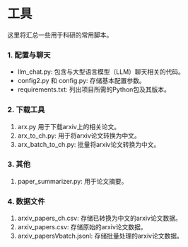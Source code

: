 # 工具

这里将汇总一些用于科研的常用脚本。

### 1.  配置与聊天

* llm_chat.py: 包含与大型语言模型（LLM）聊天相关的代码。
* config2.py 和 config.py: 存储基本配置参数。
* requirements.txt: 列出项目所需的Python包及其版本。

### 2. 下载工具

1. arx.py 用于下载arxiv上的相关论文。
2. arx_to_ch.py: 用于将arxiv论文转换为中文。
3. arx_batch_to_ch.py: 批量将arxiv论文转换为中文。

### 3. 其他

1. paper_summarizer.py: 用于论文摘要。

### 4. 数据文件

1. arxiv_papers_ch.csv: 存储已转换为中文的arxiv论文数据。
2. arxiv_papers.csv: 存储原始的arxiv论文数据。
3. arxiv_papersVbatch.jsonl: 存储批量处理的arxiv论文数据。
